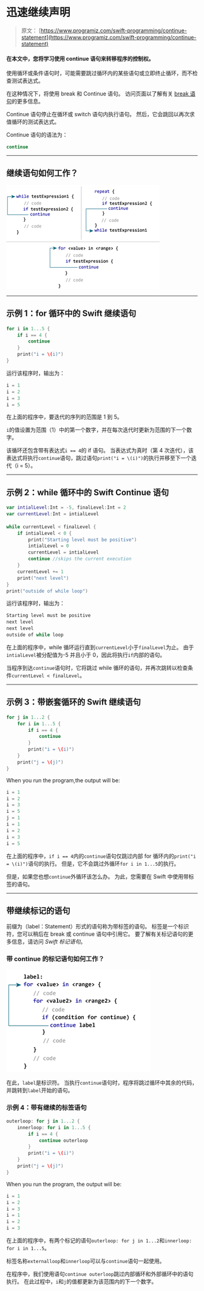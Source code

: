 # 迅速继续声明

> 原文： [https://www.programiz.com/swift-programming/continue-statement](https://www.programiz.com/swift-programming/continue-statement)

#### 在本文中，您将学习使用 continue 语句来转移程序的控制权。

使用循环或条件语句时，可能需要跳过循环内的某些语句或立即终止循环，而不检查测试表达式。

在这种情况下，将使用 break 和 Continue 语句。 访问页面以了解有关 [break 语句](/swift-programming/break-statement "Swift break statement")的更多信息。

Continue 语句停止在循环或 switch 语句内执行语句。 然后，它会跳回以再次求值循环的测试表达式。

Continue 语句的语法为：

```swift
continue
```

* * *

## 继续语句如何工作？

![Swif continue statement](img/53b50742cc33de7059f81299958d0c78.png "How Swif continue statement works?")

* * *

## 示例 1：for 循环中的 Swift 继续语句

```swift
for i in 1...5 {
    if i == 4 {
        continue
    }
    print("i = \(i)")
} 
```

运行该程序时，输出为：

```swift
i = 1
i = 2
i = 3
i = 5 
```

在上面的程序中，要迭代的序列的范围是 1 到 5。

`i`的值设置为范围（1）中的第一个数字，并在每次迭代时更新为范围的下一个数字。

该循环还包含带有表达式`i == 4`的 if 语句。 当表达式为真时（第 4 次迭代），该表达式将执行`continue`语句，跳过语句`print("i = \(i)")`的执行并移至下一个迭代（i = 5）。

* * *

## 示例 2：while 循环中的 Swift Continue 语句

```swift
var intialLevel:Int = -5, finalLevel:Int = 2
var currentLevel:Int = intialLevel

while currentLevel < finalLevel {
    if intialLevel < 0 {
        print("Starting level must be positive")
        intialLevel = 0
        currentLevel = intialLevel
        continue //skips the current execution
    }
    currentLevel += 1
    print("next level")
}
print("outside of while loop") 
```

运行该程序时，输出为：

```swift
Starting level must be positive
next level
next level
outside of while loop 
```

在上面的程序中，while 循环运行直到`currentLevel`小于`finalLevel`为止。 由于`intialLevel`被分配值为-5 并且小于 0，因此将执行`if`内部的语句。

当程序到达`continue`语句时，它将跳过 while 循环的语句，并再次跳转以检查条件`currentLevel < finalLevel`。

* * *

## 示例 3：带嵌套循环的 Swift 继续语句

```swift
for j in 1...2 {
    for i in 1...5 {
        if i == 4 {
            continue
        }
        print("i = \(i)")
    }
    print("j = \(j)")
} 
```

When you run the program,the output will be:

```swift
i = 1
i = 2
i = 3
i = 5
j = 1
i = 1
i = 2
i = 3
i = 5 
```

在上面的程序中，`if i == 4`内的`continue`语句仅跳过内部 for 循环内的`print("i = \(i)")`语句的执行。 但是，它不会跳过外循环`for i in 1...5`的执行。

但是，如果您也想`continue`外循环该怎么办。 为此，您需要在 Swift 中使用带标签的语句。

* * *

## 带继续标记的语句

前缀为（label：Statement）形式的语句称为带标签的语句。 标签是一个标识符，您可以稍后在 break 或 continue 语句中引用它。 要了解有关标记语句的更多信息，请访问 *Swift 标记语句*。

### 带 continue 的标记语句如何工作？

![Swift labeled statement with continue](img/b54f02ec7f4a68b1da120c7861967f48.png "How Swift labeled statement with continue works?")

在此，`label`是标识符。 当执行`continue`语句时，程序将跳过循环中其余的代码，并跳转到`label`开始的语句。

### 示例 4：带有继续的标签语句

```swift
outerloop: for j in 1...2 {
    innerloop: for i in 1...5 {
        if i == 4 {
            continue outerloop
        }
        print("i = \(i)")
    }
    print("j = \(j)")
} 
```

When you run the program, the output will be:

```swift
i = 1
i = 2
i = 3
i = 1
i = 2
i = 3 
```

在上面的程序中，有两个标记的语句`outerloop: for j in 1...2`和`innerloop: for i in 1...5`。

标签名称`externalloop`和`innerloop`可以与`continue`语句一起使用。

在程序中，我们使用语句`continue outerloop`跳过内部循环和外部循环中的语句执行。 在此过程中，`i`和`j`的值都更新为该范围内的下一个数字。